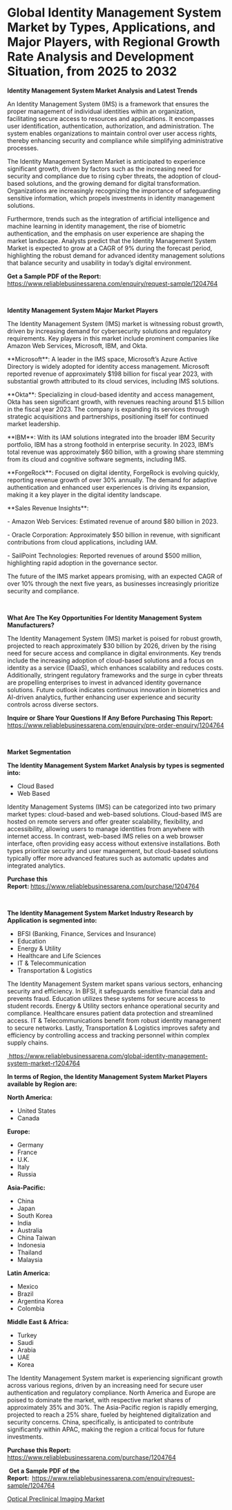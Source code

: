 <p><h1>Global Identity Management System Market by Types, Applications, and Major Players, with Regional Growth Rate Analysis and Development Situation, from 2025 to 2032</h1></p><p><strong>Identity Management System Market Analysis and Latest Trends</strong></p>
<p><p>An Identity Management System (IMS) is a framework that ensures the proper management of individual identities within an organization, facilitating secure access to resources and applications. It encompasses user identification, authentication, authorization, and administration. The system enables organizations to maintain control over user access rights, thereby enhancing security and compliance while simplifying administrative processes.</p><p>The Identity Management System Market is anticipated to experience significant growth, driven by factors such as the increasing need for security and compliance due to rising cyber threats, the adoption of cloud-based solutions, and the growing demand for digital transformation. Organizations are increasingly recognizing the importance of safeguarding sensitive information, which propels investments in identity management solutions. </p><p>Furthermore, trends such as the integration of artificial intelligence and machine learning in identity management, the rise of biometric authentication, and the emphasis on user experience are shaping the market landscape. Analysts predict that the Identity Management System Market is expected to grow at a CAGR of 9% during the forecast period, highlighting the robust demand for advanced identity management solutions that balance security and usability in today’s digital environment.</p></p>
<p><strong>Get a Sample PDF of the Report:&nbsp;</strong> <a href="https://www.reliablebusinessarena.com/enquiry/request-sample/1204764?utm_campaign=2527&utm_medium=2&utm_source=Github&utm_content=ia&utm_term=09032025&utm_id=identity-management-system">https://www.reliablebusinessarena.com/enquiry/request-sample/1204764</a></p>
<p>&nbsp;</p>
<p><strong>Identity Management System Major Market Players</strong></p>
<p><p>The Identity Management System (IMS) market is witnessing robust growth, driven by increasing demand for cybersecurity solutions and regulatory requirements. Key players in this market include prominent companies like Amazon Web Services, Microsoft, IBM, and Okta.</p><p>**Microsoft**: A leader in the IMS space, Microsoft’s Azure Active Directory is widely adopted for identity access management. Microsoft reported revenue of approximately $198 billion for fiscal year 2023, with substantial growth attributed to its cloud services, including IMS solutions.</p><p>**Okta**: Specializing in cloud-based identity and access management, Okta has seen significant growth, with revenues reaching around $1.5 billion in the fiscal year 2023. The company is expanding its services through strategic acquisitions and partnerships, positioning itself for continued market leadership.</p><p>**IBM**: With its IAM solutions integrated into the broader IBM Security portfolio, IBM has a strong foothold in enterprise security. In 2023, IBM’s total revenue was approximately $60 billion, with a growing share stemming from its cloud and cognitive software segments, including IMS.</p><p>**ForgeRock**: Focused on digital identity, ForgeRock is evolving quickly, reporting revenue growth of over 30% annually. The demand for adaptive authentication and enhanced user experiences is driving its expansion, making it a key player in the digital identity landscape.</p><p>**Sales Revenue Insights**: </p><p>- Amazon Web Services: Estimated revenue of around $80 billion in 2023.</p><p>- Oracle Corporation: Approximately $50 billion in revenue, with significant contributions from cloud applications, including IAM.</p><p>- SailPoint Technologies: Reported revenues of around $500 million, highlighting rapid adoption in the governance sector.</p><p>The future of the IMS market appears promising, with an expected CAGR of over 10% through the next five years, as businesses increasingly prioritize security and compliance.</p></p>
<p>&nbsp;</p>
<p><strong>What Are The Key Opportunities For Identity Management System Manufacturers?</strong></p>
<p><p>The Identity Management System (IMS) market is poised for robust growth, projected to reach approximately $30 billion by 2026, driven by the rising need for secure access and compliance in digital environments. Key trends include the increasing adoption of cloud-based solutions and a focus on identity as a service (IDaaS), which enhances scalability and reduces costs. Additionally, stringent regulatory frameworks and the surge in cyber threats are propelling enterprises to invest in advanced identity governance solutions. Future outlook indicates continuous innovation in biometrics and AI-driven analytics, further enhancing user experience and security controls across diverse sectors.</p></p>
<p><strong>Inquire or Share Your Questions If Any Before Purchasing This Report:</strong> <a href="https://www.reliablebusinessarena.com/enquiry/pre-order-enquiry/1204764?utm_campaign=2527&utm_medium=2&utm_source=Github&utm_content=ia&utm_term=09032025&utm_id=identity-management-system">https://www.reliablebusinessarena.com/enquiry/pre-order-enquiry/1204764</a></p>
<p>&nbsp;</p>
<p><strong>Market Segmentation</strong></p>
<p><strong>The Identity Management System Market Analysis by types is segmented into:</strong></p>
<p><ul><li>Cloud Based</li><li>Web Based</li></ul></p>
<p><p>Identity Management Systems (IMS) can be categorized into two primary market types: cloud-based and web-based solutions. Cloud-based IMS are hosted on remote servers and offer greater scalability, flexibility, and accessibility, allowing users to manage identities from anywhere with internet access. In contrast, web-based IMS relies on a web browser interface, often providing easy access without extensive installations. Both types prioritize security and user management, but cloud-based solutions typically offer more advanced features such as automatic updates and integrated analytics.</p></p>
<p><strong>Purchase this Report:&nbsp;</strong><a href="https://www.reliablebusinessarena.com/purchase/1204764?utm_campaign=2527&utm_medium=2&utm_source=Github&utm_content=ia&utm_term=09032025&utm_id=identity-management-system">https://www.reliablebusinessarena.com/purchase/1204764</a></p>
<p>&nbsp;</p>
<p><strong>The Identity Management System Market Industry Research by Application is segmented into:</strong></p>
<p><ul><li>BFSI (Banking, Finance, Services and Insurance)</li><li>Education</li><li>Energy & Utility</li><li>Healthcare and Life Sciences</li><li>IT & Telecommunication</li><li>Transportation & Logistics</li></ul></p>
<p><p>The Identity Management System market spans various sectors, enhancing security and efficiency. In BFSI, it safeguards sensitive financial data and prevents fraud. Education utilizes these systems for secure access to student records. Energy & Utility sectors enhance operational security and compliance. Healthcare ensures patient data protection and streamlined access. IT & Telecommunications benefit from robust identity management to secure networks. Lastly, Transportation & Logistics improves safety and efficiency by controlling access and tracking personnel within complex supply chains.</p></p>
<p><a href="https://www.reliablebusinessarena.com/global-identity-management-system-market-r1204764?utm_campaign=2527&utm_medium=2&utm_source=Github&utm_content=ia&utm_term=09032025&utm_id=identity-management-system">&nbsp;https://www.reliablebusinessarena.com/global-identity-management-system-market-r1204764</a></p>
<p><strong>In terms of Region, the Identity Management System Market Players available by Region are:</strong></p>
<p>
    <p> <strong> North America: </strong>
        <ul>
            <li>United States</li>
            <li>Canada</li>
        </ul>
        </p> 
    <p> <strong> Europe: </strong>
        <ul>
            <li>Germany</li>
            <li>France</li>
            <li>U.K.</li>
            <li>Italy</li>
            <li>Russia</li>
        </ul>
        </p> 
    <p> <strong> Asia-Pacific: </strong>
        <ul>
            <li>China</li>
            <li>Japan</li>
            <li>South Korea</li>
            <li>India</li>
            <li>Australia</li>
            <li>China Taiwan</li>
            <li>Indonesia</li>
            <li>Thailand</li>
            <li>Malaysia</li>
        </ul>
        </p> 
    <p> <strong> Latin America: </strong>
        <ul>
            <li>Mexico</li>
            <li>Brazil</li>
            <li>Argentina Korea</li>
            <li>Colombia</li>
        </ul>
        </p> 
    <p> <strong> Middle East & Africa: </strong>
        <ul>
            <li>Turkey</li>
            <li>Saudi</li>
            <li>Arabia</li>
            <li>UAE</li>
            <li>Korea</li>
        </ul>
    </p>
    </p>
<p><p>The Identity Management System market is experiencing significant growth across various regions, driven by an increasing need for secure user authentication and regulatory compliance. North America and Europe are poised to dominate the market, with respective market shares of approximately 35% and 30%. The Asia-Pacific region is rapidly emerging, projected to reach a 25% share, fueled by heightened digitalization and security concerns. China, specifically, is anticipated to contribute significantly within APAC, making the region a critical focus for future investments.</p></p>
<p><strong>Purchase this Report: </strong><a href="https://www.reliablebusinessarena.com/purchase/1204764?utm_campaign=2527&utm_medium=2&utm_source=Github&utm_content=ia&utm_term=09032025&utm_id=identity-management-system">https://www.reliablebusinessarena.com/purchase/1204764</a></p>
<p>&nbsp;<strong>Get a Sample PDF of the Report:&nbsp;&nbsp;</strong><a href="https://www.reliablebusinessarena.com/enquiry/request-sample/1204764?utm_campaign=2527&utm_medium=2&utm_source=Github&utm_content=ia&utm_term=09032025&utm_id=identity-management-system">https://www.reliablebusinessarena.com/enquiry/request-sample/1204764</a></p>
<p><strong></strong></p>
<p><p><a href="https://github.com/pelahotayabe/Market-Research-Report-List-1/blob/main/optical-preclinical-imaging-market.md?utm_campaign=2527&utm_medium=2&utm_source=Github&utm_content=ia&utm_term=09032025&utm_id=identity-management-system">Optical Preclinical Imaging Market</a></p></p>
